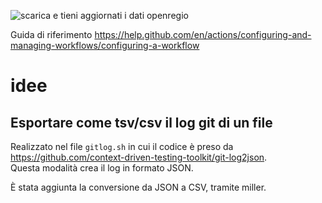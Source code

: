 ![scarica e tieni aggiornati i dati openregio](https://github.com/aborruso/firstaction/workflows/scarica%20e%20tieni%20aggiornati%20i%20dati%20openregio/badge.svg)

Guida di riferimento <https://help.github.com/en/actions/configuring-and-managing-workflows/configuring-a-workflow>

# idee

## Esportare come tsv/csv il log git di un file

Realizzato nel file `gitlog.sh` in cui il codice è preso da <https://github.com/context-driven-testing-toolkit/git-log2json>.<br>
Questa modalità crea il log in formato JSON.

È stata aggiunta la conversione da JSON a CSV, tramite miller.
